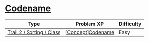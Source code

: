 # [Codename](https://www.codetree.ai/trails/complete/curated-cards/intro-code-name)

|Type|Problem XP|Difficulty|
|---|---|---|
|[Trail 2 / Sorting / Class](https://www.codetree.ai/trail-info/novice-mid/)|[[Concept]Codename](https://www.codetree.ai/trails/complete/curated-cards/intro-code-name/)|Easy|

